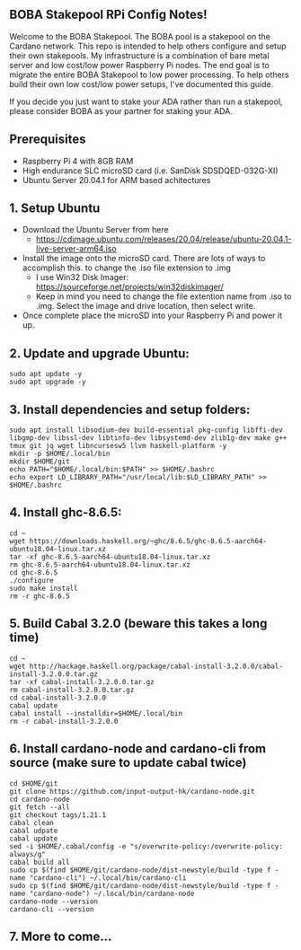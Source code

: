 ## **BOBA** Stakepool RPi Config Notes!

Welcome to the BOBA Stakepool.  The BOBA pool is a stakepool on the Cardano network. This repo is intended to help others configure and setup their own stakepools.  My infrastructure is a combination of bare metal server and low cost/low power Raspberry Pi nodes.  The end goal is to migrate the entire BOBA Stakepool to low power processing.  To help others build their own low cost/low power setups, I've documented this guide.

If you decide you just want to stake your ADA rather than run a stakepool, please consider BOBA as your partner for staking your ADA.

## Prerequisites
- Raspberry Pi 4 with 8GB RAM
- High endurance SLC microSD card (i.e. SanDisk SDSDQED-032G-XI)
- Ubuntu Server 20.04.1 for ARM based achitectures

## 1. Setup Ubuntu
- Download the Ubuntu Server from here
  - https://cdimage.ubuntu.com/releases/20.04/release/ubuntu-20.04.1-live-server-arm64.iso
- Install the image onto the microSD card.  There are lots of ways to accomplish this.   to change the .iso file extension to .img
  - I use Win32 Disk Imager: https://sourceforge.net/projects/win32diskimager/
  - Keep in mind you need to change the file extention name from .iso to .img.  Select the image and drive location, then select write.
- Once complete place the microSD into your Raspberry Pi and power it up.

## 2. Update and upgrade Ubuntu:

```
sudo apt update -y
sudo apt upgrade -y
```

## 3. Install dependencies and setup folders:

```
sudo apt install libsodium-dev build-essential pkg-config libffi-dev libgmp-dev libssl-dev libtinfo-dev libsystemd-dev zlib1g-dev make g++ tmux git jq wget libncursesw5 llvm haskell-platform -y
mkdir -p $HOME/.local/bin
mkdir $HOME/git
echo PATH="$HOME/.local/bin:$PATH" >> $HOME/.bashrc
echo export LD_LIBRARY_PATH="/usr/local/lib:$LD_LIBRARY_PATH" >> $HOME/.bashrc
```

## 4. Install ghc-8.6.5:

```
cd ~
wget https://downloads.haskell.org/~ghc/8.6.5/ghc-8.6.5-aarch64-ubuntu18.04-linux.tar.xz
tar -xf ghc-8.6.5-aarch64-ubuntu18.04-linux.tar.xz
rm ghc-8.6.5-aarch64-ubuntu18.04-linux.tar.xz
cd ghc-8.6.5
./configure
sudo make install
rm -r ghc-8.6.5
```

## 5. Build Cabal 3.2.0 (beware this takes a long time)

```
cd ~
wget http://hackage.haskell.org/package/cabal-install-3.2.0.0/cabal-install-3.2.0.0.tar.gz
tar -xf cabal-install-3.2.0.0.tar.gz
rm cabal-install-3.2.0.0.tar.gz
cd cabal-install-3.2.0.0
cabal update
cabal install --installdir=$HOME/.local/bin
rm -r cabal-install-3.2.0.0
```

## 6. Install cardano-node and cardano-cli from source (make sure to update cabal twice)

```
cd $HOME/git
git clone https://github.com/input-output-hk/cardano-node.git
cd cardano-node
git fetch --all
git checkout tags/1.21.1
cabal clean
cabal udpate
cabal update
sed -i $HOME/.cabal/config -e "s/overwrite-policy:/overwrite-policy: always/g"
cabal build all
sudo cp $(find $HOME/git/cardano-node/dist-newstyle/build -type f -name "cardano-cli") ~/.local/bin/cardano-cli
sudo cp $(find $HOME/git/cardano-node/dist-newstyle/build -type f -name "cardano-node") ~/.local/bin/cardano-node
cardano-node --version
cardano-cli --version
```

## 7. More to come...

